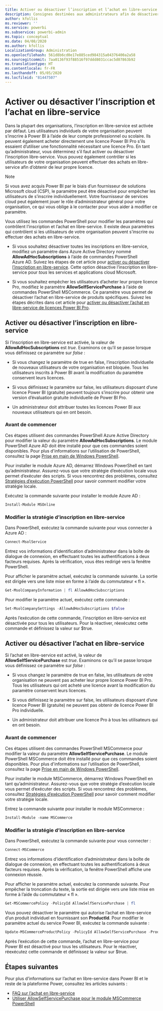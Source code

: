 ```yaml
---
title: Activer ou désactiver l’inscription et l’achat en libre-service
description: Consignes destinées aux administrateurs afin de désactiver la possibilité pour les utilisateurs de s’inscrire à Power BI et d’acheter une licence.
author: kfollis
ms.reviewer: ''
ms.service: powerbi
ms.subservice: powerbi-admin
ms.topic: conceptual
ms.date: 04/08/2020
ms.author: kfollis
LocalizationGroup: Administration
ms.openlocfilehash: 561d8b6cd0e17e885ced984315a04376400a2a58
ms.sourcegitcommit: 7aa0136f93f88516f97ddd8031ccac5d07863b92
ms.translationtype: HT
ms.contentlocale: fr-FR
ms.lasthandoff: 05/05/2020
ms.locfileid: "81447507"
---
```

# <a name="enable-or-disable-self-service-sign-up-and-purchasing"></a>Activer ou désactiver l’inscription et l’achat en libre-service

Dans la plupart des organisations, l’inscription en libre-service est activée par défaut. Les utilisateurs individuels de votre organisation peuvent s’inscrire à Power BI à l’aide de leur compte professionnel ou scolaire. Ils peuvent également acheter directement une licence Power BI Pro s’ils essaient d’utiliser une fonctionnalité nécessitant une licence Pro. En tant qu’administrateur, vous déterminez s’il faut activer ou désactiver l’inscription libre-service. Vous pouvez également contrôler si les utilisateurs de votre organisation peuvent effectuer des achats en libre-service afin d’obtenir de leur propre licence.

> [!NOTE]
>Si vous avez acquis Power BI par le biais d’un fournisseur de solutions Microsoft cloud (CSP), le paramètre peut être désactivé pour empêcher les utilisateurs de s’inscrire individuellement. Votre fournisseur de services cloud peut également jouer le rôle d’administrateur général pour votre organisation, ce qui vous oblige à le contacter pour vous aider à modifier ce paramètre.
>
>

Vous utilisez les commandes PowerShell pour modifier les paramètres qui contrôlent l’inscription et l’achat en libre-service. Il existe deux paramètres qui contrôlent si les utilisateurs de votre organisation peuvent s’inscrire ou effectuer des achats en libre-service.

- Si vous souhaitez désactiver toutes les inscriptions en libre-service, modifiez un paramètre dans Azure Active Directory nommé **AllowAdHocSubscriptions** à l’aide de commandes PowerShell Azure AD. Suivez les étapes de cet article pour [activer ou désactiver l’inscription en libre-service](#enable-or-disable-self-service-signup). Cette option désactive l’inscription en libre-service pour *tous* les services et applications cloud Microsoft.

- Si vous souhaitez empêcher les utilisateurs d’acheter leur propre licence Pro, modifiez le paramètre **AllowSelfServicePurchase** à l’aide de commandes PowerShell MSCommerce. Ce paramètre vous permet de désactiver l’achat en libre-service de produits spécifiques. Suivez les étapes décrites dans cet article pour [activer ou désactiver l’achat en libre-service de licences Power BI Pro](#enable-or-disable-self-service-purchase).

## <a name="enable-or-disable-self-service-signup"></a>Activer ou désactiver l’inscription en libre-service

Si l’inscription en libre-service est activée, la valeur de **AllowAdHocSubscriptions** est *true*. Examinons ce qu’il se passe lorsque vous définissez ce paramètre sur *false* :

- Si vous changez le paramètre de true en false, l’inscription individuelle de nouveaux utilisateurs de votre organisation est bloquée. Tous les utilisateurs inscrits à Power BI avant la modification du paramètre conservent leurs licences.

- Si vous définissez le paramètre sur false, les utilisateurs disposant d’une licence Power BI (gratuite) peuvent toujours s’inscrire pour obtenir une version d’évaluation gratuite individuelle de Power BI Pro.

- Un administrateur doit attribuer toutes les licences Power BI aux nouveaux utilisateurs qui en ont besoin.

### <a name="before-you-begin"></a>Avant de commencer

Ces étapes utilisent des commandes PowerShell Azure Active Directory pour modifier la valeur du paramètre **AllowAdHocSubscriptions**. Le module PowerShell Azure AD doit être installé pour que ces commandes soient disponibles. Pour plus d'informations sur l’utilisation de PowerShell, consultez la page [Prise en main de Windows PowerShell](https://docs.microsoft.com/powershell/scripting/getting-started/getting-started-with-windows-powershell?view=powershell-7).

Pour installer le module Azure AD, démarrez Windows PowerShell en tant qu’administrateur. Assurez-vous que votre stratégie d’exécution locale vous permet d’exécuter des scripts. Si vous rencontrez des problèmes, consultez [Stratégies d’exécution PowerShell](https://docs.microsoft.com/powershell/module/microsoft.powershell.core/about/about_execution_policies?view=powershell-7#powershell-execution-policies) pour savoir comment modifier votre stratégie locale.

Exécutez la commande suivante pour installer le module Azure AD :

```powershell
Install-Module MSOnline
```

### <a name="change-the-self-service-signup-policy"></a>Modifier la stratégie d’inscription en libre-service

Dans PowerShell, exécutez la commande suivante pour vous connecter à Azure AD :

```powershell
Connect-MsolService
```

Entrez vos informations d’identification d’administrateur dans la boîte de dialogue de connexion, en effectuant toutes les authentifications à deux facteurs requises. Après la vérification, vous êtes redirigé vers la fenêtre PowerShell.

Pour afficher le paramètre actuel, exécutez la commande suivante. La sortie est dirigée vers une liste mise en forme à l’aide du commutateur « fl ».

```powershell
Get-MsolCompanyInformation | fl AllowAdHocSubscriptions
```

Pour modifier le paramètre actuel, exécutez cette commande :

```powershell
Set-MsolCompanySettings -AllowAdHocSubscriptions $false
```

Après l’exécution de cette commande, l’inscription en libre-service est désactivée pour tous les utilisateurs. Pour la réactiver, réexécutez cette commande et définissez la valeur sur $true.

## <a name="enable-or-disable-self-service-purchase"></a>Activer ou désactiver l’achat en libre-service

Si l’achat en libre-service est activé, la valeur de **AllowSelfServicePurchase** est *true*. Examinons ce qu’il se passe lorsque vous définissez ce paramètre sur *false* :

- Si vous changez le paramètre de true en false, les utilisateurs de votre organisation ne peuvent pas acheter leur propre licence Power BI Pro. Tous les utilisateurs qui ont acheté une licence avant la modification du paramètre conservent leurs licences.

- Si vous définissez le paramètre sur false, les utilisateurs disposant d’une licence Power BI (gratuite) ne peuvent pas obtenir de licence Power BI Pro individuelle. 

- Un administrateur doit attribuer une licence Pro à tous les utilisateurs qui en ont besoin.

### <a name="before-you-begin"></a>Avant de commencer

Ces étapes utilisent des commandes PowerShell MSCommerce pour modifier la valeur du paramètre **AllowSelfServicePurchase**. Le module PowerShell MSCommerce doit être installé pour que ces commandes soient disponibles. Pour plus d'informations sur l’utilisation de PowerShell, consultez la page [Prise en main de Windows PowerShell](https://docs.microsoft.com/powershell/scripting/getting-started/getting-started-with-windows-powershell?view=powershell-7).

Pour installer le module MSCommerce, démarrez Windows PowerShell en tant qu’administrateur. Assurez-vous que votre stratégie d’exécution locale vous permet d’exécuter des scripts. Si vous rencontrez des problèmes, consultez [Stratégies d’exécution PowerShell](https://docs.microsoft.com/powershell/module/microsoft.powershell.core/about/about_execution_policies?view=powershell-7#powershell-execution-policies) pour savoir comment modifier votre stratégie locale.

Entrez la commande suivante pour installer le module MSCommerce :

```powershell
Install-Module -name MSCommerce
```

### <a name="change-the-self-service-signup-policy"></a>Modifier la stratégie d’inscription en libre-service

Dans PowerShell, exécutez la commande suivante pour vous connecter :

```powershell
Connect-MSCommerce
```

Entrez vos informations d’identification d’administrateur dans la boîte de dialogue de connexion, en effectuant toutes les authentifications à deux facteurs requises. Après la vérification, la fenêtre PowerShell affiche une connexion réussie.

Pour afficher le paramètre actuel, exécutez la commande suivante. Pour empêcher la troncation du texte, la sortie est dirigée vers une liste mise en forme à l’aide du commutateur « fl ».

```powershell
Get-MSCommercePolicy -PolicyId AllowSelfServicePurchase | fl
```

Vous pouvez désactiver le paramètre qui autorise l’achat en libre-service d’un produit individuel en fournissant son **ProductId**. Pour modifier le paramètre actuel du service Power BI, exécutez la commande suivante :

```powershell
Update-MSCommerceProductPolicy -PolicyId AllowSelfServicePurchase -ProductId CFQ7TTC0L3PB -Enabled $False
```

Après l’exécution de cette commande, l’achat en libre-service pour Power BI est désactivé pour tous les utilisateurs. Pour le réactiver, réexécutez cette commande et définissez la valeur sur $true.

## <a name="next-steps"></a>Étapes suivantes

Pour plus d’informations sur l’achat en libre-service dans Power BI et le reste de la plateforme Power, consultez les articles suivants :

- [FAQ sur l’achat en libre-service](https://docs.microsoft.com/microsoft-365/commerce/subscriptions/self-service-purchase-faq?view=o365-worldwide#admin-capabilities)
- [Utiliser AllowSelfServicePurchase pour le module MSCommerce PowerShell](https://docs.microsoft.com/microsoft-365/commerce/subscriptions/allowselfservicepurchase-powershell?view=o365-worldwide)

